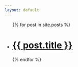 ```yaml
---
layout: default
---
```


<ul>
    {% for post in site.posts %}
        <li>
            <h1><a href="{{ post.url }}">{{ post.title }}</a></h1>
        </li>
    {% endfor %}
</ul>